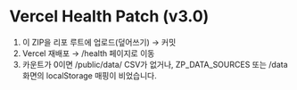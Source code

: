 # Vercel Health Patch (v3.0)
1) 이 ZIP을 리포 루트에 업로드(덮어쓰기) → 커밋
2) Vercel 재배포 → /health 페이지로 이동
3) 카운트가 0이면 /public/data/ CSV가 없거나, ZP_DATA_SOURCES 또는 /data 화면의 localStorage 매핑이 비었습니다.
